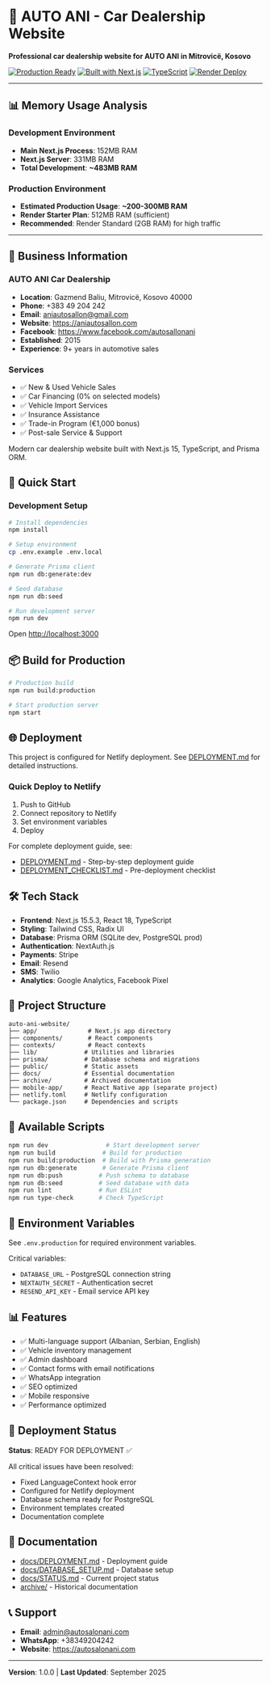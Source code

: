 # 🚗 AUTO ANI - Car Dealership Website

**Professional car dealership website for AUTO ANI in Mitrovicë, Kosovo**

[![Production Ready](https://img.shields.io/badge/Status-Production%20Ready-green.svg)]()
[![Built with Next.js](https://img.shields.io/badge/Built%20with-Next.js%2015-black.svg)]()
[![TypeScript](https://img.shields.io/badge/Language-TypeScript-blue.svg)]()
[![Render Deploy](https://img.shields.io/badge/Deploy-Render-purple.svg)]()

---

## 📊 Memory Usage Analysis

### Development Environment
- **Main Next.js Process**: 152MB RAM
- **Next.js Server**: 331MB RAM
- **Total Development**: **~483MB RAM**

### Production Environment
- **Estimated Production Usage**: **~200-300MB RAM**
- **Render Starter Plan**: 512MB RAM (sufficient)
- **Recommended**: Render Standard (2GB RAM) for high traffic

---

## 🏢 Business Information

### AUTO ANI Car Dealership
- **Location**: Gazmend Baliu, Mitrovicë, Kosovo 40000
- **Phone**: +383 49 204 242
- **Email**: aniautosallon@gmail.com
- **Website**: https://aniautosallon.com
- **Facebook**: https://www.facebook.com/autosallonani
- **Established**: 2015
- **Experience**: 9+ years in automotive sales

### Services
- ✅ New & Used Vehicle Sales
- ✅ Car Financing (0% on selected models)
- ✅ Vehicle Import Services
- ✅ Insurance Assistance
- ✅ Trade-in Program (€1,000 bonus)
- ✅ Post-sale Service & Support

Modern car dealership website built with Next.js 15, TypeScript, and Prisma ORM.

## 🚀 Quick Start

### Development Setup

```bash
# Install dependencies
npm install

# Setup environment
cp .env.example .env.local

# Generate Prisma client
npm run db:generate:dev

# Seed database
npm run db:seed

# Run development server
npm run dev
```

Open [http://localhost:3000](http://localhost:3000)

## 📦 Build for Production

```bash
# Production build
npm run build:production

# Start production server
npm start
```

## 🌐 Deployment

This project is configured for Netlify deployment. See [DEPLOYMENT.md](./DEPLOYMENT.md) for detailed instructions.

### Quick Deploy to Netlify

1. Push to GitHub
2. Connect repository to Netlify
3. Set environment variables
4. Deploy

For complete deployment guide, see:
- [DEPLOYMENT.md](./DEPLOYMENT.md) - Step-by-step deployment guide
- [DEPLOYMENT_CHECKLIST.md](./DEPLOYMENT_CHECKLIST.md) - Pre-deployment checklist

## 🛠 Tech Stack

- **Frontend**: Next.js 15.5.3, React 18, TypeScript
- **Styling**: Tailwind CSS, Radix UI
- **Database**: Prisma ORM (SQLite dev, PostgreSQL prod)
- **Authentication**: NextAuth.js
- **Payments**: Stripe
- **Email**: Resend
- **SMS**: Twilio
- **Analytics**: Google Analytics, Facebook Pixel

## 📁 Project Structure

```
auto-ani-website/
├── app/              # Next.js app directory
├── components/       # React components
├── contexts/         # React contexts
├── lib/             # Utilities and libraries
├── prisma/          # Database schema and migrations
├── public/          # Static assets
├── docs/            # Essential documentation
├── archive/         # Archived documentation
├── mobile-app/      # React Native app (separate project)
├── netlify.toml     # Netlify configuration
└── package.json     # Dependencies and scripts
```

## 🔧 Available Scripts

```bash
npm run dev                # Start development server
npm run build             # Build for production
npm run build:production  # Build with Prisma generation
npm run db:generate       # Generate Prisma client
npm run db:push          # Push schema to database
npm run db:seed          # Seed database with data
npm run lint             # Run ESLint
npm run type-check       # Check TypeScript
```

## 🔐 Environment Variables

See `.env.production` for required environment variables.

Critical variables:
- `DATABASE_URL` - PostgreSQL connection string
- `NEXTAUTH_SECRET` - Authentication secret
- `RESEND_API_KEY` - Email service API key

## 📊 Features

- ✅ Multi-language support (Albanian, Serbian, English)
- ✅ Vehicle inventory management
- ✅ Admin dashboard
- ✅ Contact forms with email notifications
- ✅ WhatsApp integration
- ✅ SEO optimized
- ✅ Mobile responsive
- ✅ Performance optimized

## 🚀 Deployment Status

**Status**: READY FOR DEPLOYMENT ✅

All critical issues have been resolved:
- Fixed LanguageContext hook error
- Configured for Netlify deployment
- Database schema ready for PostgreSQL
- Environment templates created
- Documentation complete

## 📝 Documentation

- [docs/DEPLOYMENT.md](./docs/DEPLOYMENT.md) - Deployment guide
- [docs/DATABASE_SETUP.md](./docs/DATABASE_SETUP.md) - Database setup
- [docs/STATUS.md](./docs/STATUS.md) - Current project status
- [archive/](./archive/) - Historical documentation

## 📞 Support

- **Email**: admin@autosalonani.com
- **WhatsApp**: +38349204242
- **Website**: https://autosalonani.com

---

**Version**: 1.0.0 | **Last Updated**: September 2025